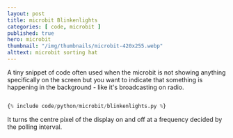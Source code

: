 ```yaml
---
layout: post
title: microbit Blinkenlights
categories: [ code, microbit ]
published: true
hero: microbit
thumbnail: "/img/thumbnails/microbit-420x255.webp"
alttext: microbit sorting hat
---
```


A tiny snippet of code often used when the microbit is not showing anything
specifically on the screen but you want to indicate that something is happening
in the background - like it's broadcasting on radio.

```python

{% include code/python/microbit/blinkenlights.py %}

```

It turns the centre pixel of the display on and off at a frequency decided by the polling interval. 
